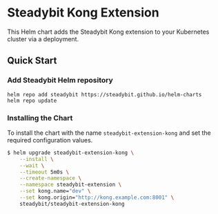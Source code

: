 # Steadybit Kong Extension 

This Helm chart adds the Steadybit Kong extension to your Kubernetes cluster via a deployment.

## Quick Start

### Add Steadybit Helm repository

```
helm repo add steadybit https://steadybit.github.io/helm-charts
helm repo update
```

### Installing the Chart

To install the chart with the name `steadybit-extension-kong` and set the required configuration values.

```bash
$ helm upgrade steadybit-extension-kong \
    --install \
    --wait \
    --timeout 5m0s \
    --create-namespace \
    --namespace steadybit-extension \
    --set kong.name="dev" \
    --set kong.origin="http://kong.example.com:8001" \
    steadybit/steadybit-extension-kong
```
